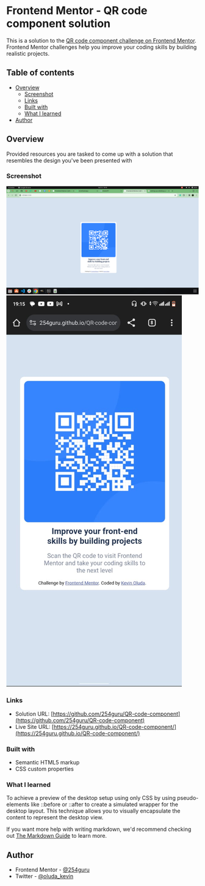 # Frontend Mentor - QR code component solution

This is a solution to the [QR code component challenge on Frontend Mentor](https://www.frontendmentor.io/challenges/qr-code-component-iux_sIO_H). Frontend Mentor challenges help you improve your coding skills by building realistic projects. 

## Table of contents

- [Overview](#overview)
  - [Screenshot](#screenshot)
  - [Links](#links)
  - [Built with](#built-with)
  - [What I learned](#what-i-learned)
- [Author](#author)

## Overview
<p>Provided resources you are tasked to come up with a solution that resembles the design you've been presented with</p>

### Screenshot

![](./images/Screenshot%20from%202023-11-16%2018-40-21.png)
![](./images/WhatsApp%20Image%202023-11-16%20at%2019.26.02.jpeg)

### Links

- Solution URL: [https://github.com/254guru/QR-code-component](https://github.com/254guru/QR-code-component)
- Live Site URL: [https://254guru.github.io/QR-code-component/](https://254guru.github.io/QR-code-component/)

### Built with

- Semantic HTML5 markup
- CSS custom properties

### What I learned

To achieve a preview of the desktop setup using only CSS by using pseudo-elements like ::before or ::after to create a simulated wrapper for the desktop layout. This technique allows you to visually encapsulate the content to represent the desktop view.

If you want more help with writing markdown, we'd recommend checking out [The Markdown Guide](https://www.markdownguide.org/) to learn more.

## Author

- Frontend Mentor - [@254guru](https://www.frontendmentor.io/profile/254guru)
- Twitter - [@oluda_kevin](https://twitter.com/oluda_kevin)
